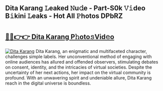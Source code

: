 ## Dita Karang 𝙻eaked 𝙽u𝚍e - Part-S0k 𝚅𝚒deo B𝚒kini 𝙻eaks - Hot All 𝙿hotos DPbRZ

# <h2><a href="http://ld1s5w.urlbe.top/?page=Dita+Karang">🔗🔗👉👉 Dita Karang P𝚑oto𝚜Vid𝚎o</a></h2>

[![Dita Karang](https://i.imgur.com/eBuTRDB.gif)](http://ld1s5w.urlbe.top/?page=Dita+Karang)
Dita Karang, an enigmatic and multifaceted character, challenges simple labels. Her unconventional method of engaging with online audiences has allured and offended observers, stimulating debates on consent, identity, and the intricacies of virtual societies. Despite the uncertainty of her next actions, her impact on the virtual community is profound. With an unwavering spirit and undeniable allure, Dita Karang reach in the digital universe is boundless.
